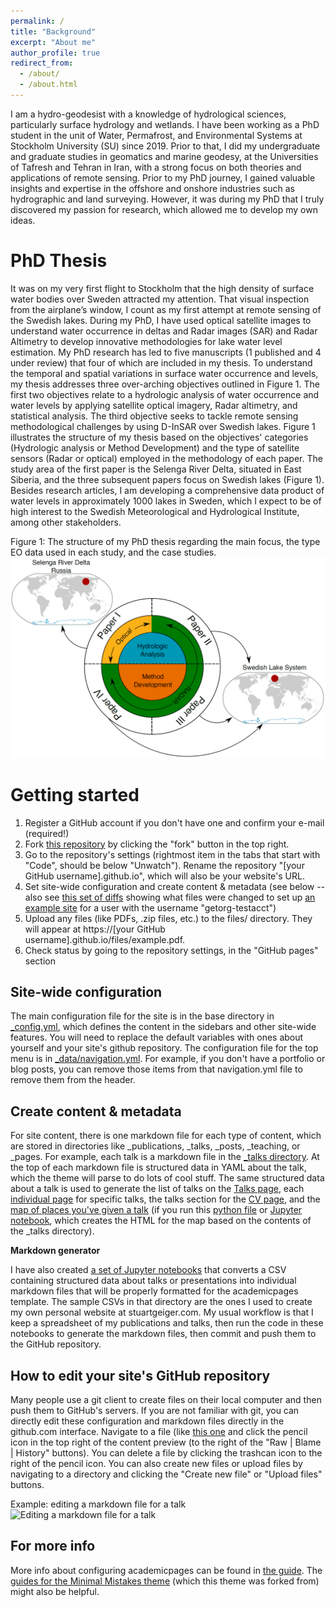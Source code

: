```yaml
---
permalink: /
title: "Background"
excerpt: "About me"
author_profile: true
redirect_from: 
  - /about/
  - /about.html
---
```


I am a hydro-geodesist with a knowledge of hydrological sciences, particularly surface hydrology and wetlands. I have been working as a PhD student in the unit of Water, Permafrost, and Environmental Systems at Stockholm University (SU) since 2019. Prior to that, I did my undergraduate and graduate studies in geomatics and marine geodesy, at the Universities of Tafresh and Tehran in Iran, with a strong focus on both theories and applications of remote sensing. Prior to my PhD journey, I gained valuable insights and expertise in the offshore and onshore industries such as hydrographic and land surveying. However, it was during my PhD that I truly discovered my passion for research, which allowed me to develop my own ideas.

PhD Thesis
======
It was on my very first flight to Stockholm that the high density of surface water bodies over Sweden attracted my attention. That visual inspection from the airplane’s window, I count as my first attempt at remote sensing of the Swedish lakes. During my PhD, I have used optical satellite images to understand water occurrence in deltas and Radar images (SAR) and Radar Altimetry to develop innovative methodologies for lake water level estimation. My PhD research has led to five manuscripts (1 published and 4 under review) that four of which are included in my thesis.
To understand the temporal and spatial variations in surface water occurrence and levels, my thesis addresses three over-arching objectives outlined in Figure 1. The first two objectives relate to a hydrologic analysis of water occurrence and water levels by applying satellite optical imagery, Radar altimetry, and statistical analysis. The third objective seeks to tackle remote sensing methodological challenges by using D-InSAR over Swedish lakes. Figure 1 illustrates the structure of my thesis based on the objectives' categories (Hydrologic analysis or Method Development) and the type of satellite sensors (Radar or optical) employed in the methodology of each paper. The study area of the first paper is the Selenga River Delta, situated in East Siberia, and the three subsequent papers focus on Swedish lakes (Figure 1).
Besides research articles, I am developing a comprehensive data product of water levels in approximately 1000 lakes in Sweden, which I expect to be of high interest to the Swedish Meteorological and Hydrological Institute, among other stakeholders.

Figure 1: The structure of my PhD thesis regarding the main focus, the type EO data used in each study, and the case studies.
![Thesis structure](/images/thesis.png)

Getting started
======
1. Register a GitHub account if you don't have one and confirm your e-mail (required!)
1. Fork [this repository](https://github.com/academicpages/academicpages.github.io) by clicking the "fork" button in the top right. 
1. Go to the repository's settings (rightmost item in the tabs that start with "Code", should be below "Unwatch"). Rename the repository "[your GitHub username].github.io", which will also be your website's URL.
1. Set site-wide configuration and create content & metadata (see below -- also see [this set of diffs](http://archive.is/3TPas) showing what files were changed to set up [an example site](https://getorg-testacct.github.io) for a user with the username "getorg-testacct")
1. Upload any files (like PDFs, .zip files, etc.) to the files/ directory. They will appear at https://[your GitHub username].github.io/files/example.pdf.  
1. Check status by going to the repository settings, in the "GitHub pages" section

Site-wide configuration
------
The main configuration file for the site is in the base directory in [_config.yml](https://github.com/academicpages/academicpages.github.io/blob/master/_config.yml), which defines the content in the sidebars and other site-wide features. You will need to replace the default variables with ones about yourself and your site's github repository. The configuration file for the top menu is in [_data/navigation.yml](https://github.com/academicpages/academicpages.github.io/blob/master/_data/navigation.yml). For example, if you don't have a portfolio or blog posts, you can remove those items from that navigation.yml file to remove them from the header. 

Create content & metadata
------
For site content, there is one markdown file for each type of content, which are stored in directories like _publications, _talks, _posts, _teaching, or _pages. For example, each talk is a markdown file in the [_talks directory](https://github.com/academicpages/academicpages.github.io/tree/master/_talks). At the top of each markdown file is structured data in YAML about the talk, which the theme will parse to do lots of cool stuff. The same structured data about a talk is used to generate the list of talks on the [Talks page](https://academicpages.github.io/talks), each [individual page](https://academicpages.github.io/talks/2012-03-01-talk-1) for specific talks, the talks section for the [CV page](https://academicpages.github.io/cv), and the [map of places you've given a talk](https://academicpages.github.io/talkmap.html) (if you run this [python file](https://github.com/academicpages/academicpages.github.io/blob/master/talkmap.py) or [Jupyter notebook](https://github.com/academicpages/academicpages.github.io/blob/master/talkmap.ipynb), which creates the HTML for the map based on the contents of the _talks directory).

**Markdown generator**

I have also created [a set of Jupyter notebooks](https://github.com/academicpages/academicpages.github.io/tree/master/markdown_generator
) that converts a CSV containing structured data about talks or presentations into individual markdown files that will be properly formatted for the academicpages template. The sample CSVs in that directory are the ones I used to create my own personal website at stuartgeiger.com. My usual workflow is that I keep a spreadsheet of my publications and talks, then run the code in these notebooks to generate the markdown files, then commit and push them to the GitHub repository.

How to edit your site's GitHub repository
------
Many people use a git client to create files on their local computer and then push them to GitHub's servers. If you are not familiar with git, you can directly edit these configuration and markdown files directly in the github.com interface. Navigate to a file (like [this one](https://github.com/academicpages/academicpages.github.io/blob/master/_talks/2012-03-01-talk-1.md) and click the pencil icon in the top right of the content preview (to the right of the "Raw | Blame | History" buttons). You can delete a file by clicking the trashcan icon to the right of the pencil icon. You can also create new files or upload files by navigating to a directory and clicking the "Create new file" or "Upload files" buttons. 

Example: editing a markdown file for a talk
![Editing a markdown file for a talk](/images/editing-talk.png)

For more info
------
More info about configuring academicpages can be found in [the guide](https://academicpages.github.io/markdown/). The [guides for the Minimal Mistakes theme](https://mmistakes.github.io/minimal-mistakes/docs/configuration/) (which this theme was forked from) might also be helpful.
